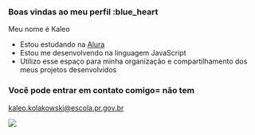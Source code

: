 ### Boas vindas ao meu perfil :blue_heart

Meu nome é Kaleo

- Estou estudando na [Alura](https://www.alura.com.br)
- Estou me desenvolvendo na linguagem JavaScript
- Utilizo esse espaço para minha organização e compartilhamento dos meus projetos desenvolvidos

### Você pode entrar em contato comigo= não tem

kaleo.kolakowski@escola.pr.gov.br

![](https://media.tenor.com/U7zGygOb7rwAAAAC/ferrari-race-car.gif)
